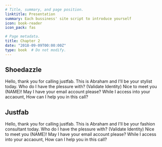 ```yaml
---
# Title, summary, and page position.
linktitle: Presentation
summary: Each bussiness' site script to introduce yourself
icon: book-reader
icon_pack: fas

# Page metadata.
title: Chapter 2
date: "2018-09-09T00:00:00Z"
type: book  # Do not modify.
---
```


## Shoedazzle

Hello, thank you for calling justfab. This is Abraham and I'll be your
stylist today. Who do I have the plessure with? (Validate Identity)
Nice to meet you (NAME)! May I have your email account please?
While I access into your accaount, How can I help you in this call?

## Justfab

Hello, thank you for calling justfab. This is Abraham and I'll be your
fashion consultant today. Who do I have the plessure with? (Validate Identity)
Nice to meet you (NAME)! May I have your email account please?
While I access into your accaount, How can I help you in this call?
